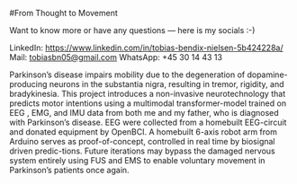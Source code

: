 #From Thought to Movement

Want to know more or have any questions — here is my socials :-)

LinkedIn: https://www.linkedin.com/in/tobias-bendix-nielsen-5b424228a/
Mail: tobiasbn05@gmail.com
WhatsApp: +45 30 14 43 13

Parkinson’s disease impairs mobility due to the degeneration of dopamine-producing neurons in the substantia nigra, resulting in tremor, rigidity, and bradykinesia. This project introduces a non-invasive neurotechnology that predicts motor intentions using a multimodal transformer-model trained on EEG , EMG, and IMU data from both me and my father, who is diagnosed with Parkinson’s disease. EEG were collected from a homebuilt EEG-circuit and donated equipment by OpenBCI. A homebuilt 6-axis robot arm from Arduino serves as proof-of-concept, controlled in real time by biosignal driven predic-tions. Future iterations may bypass the damaged nervous system entirely using FUS and EMS to enable voluntary movement in Parkinson’s patients once again.
